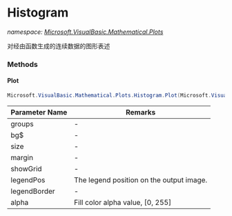 ﻿# Histogram
_namespace: [Microsoft.VisualBasic.Mathematical.Plots](./index.md)_

对经由函数生成的连续数据的图形表述



### Methods

#### Plot
```csharp
Microsoft.VisualBasic.Mathematical.Plots.Histogram.Plot(Microsoft.VisualBasic.Mathematical.Plots.Histogram.HistogramGroup,System.String,System.Drawing.Size,System.Drawing.Size,System.Boolean,System.Drawing.Point,Microsoft.VisualBasic.Imaging.Drawing2D.Vector.Shapes.Border,System.Int32,System.Boolean)
```


|Parameter Name|Remarks|
|--------------|-------|
|groups|-|
|bg$|-|
|size|-|
|margin|-|
|showGrid|-|
|legendPos|The legend position on the output image.|
|legendBorder|-|
|alpha|Fill color alpha value, [0, 255]|



